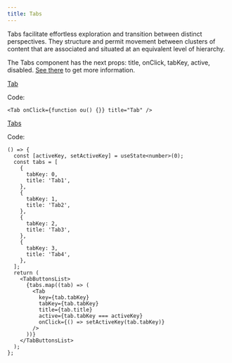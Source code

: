 ```yaml
---
title: Tabs
---
```


Tabs facilitate effortless exploration and transition between distinct perspectives. They structure and permit movement between clusters of content that are associated and situated at an equivalent level of hierarchy.

The Tabs component has the next props: title, onClick, tabKey, active, disabled. [See there](/?path=/docs/core-tab--docs) to get more information.

[Tab](/?path=/story/core-tab--default-tab)

Code:

```tsx
<Tab onClick={function ou() {}} title="Tab" />
```

[Tabs](/?path=/story/core-tab--default-tabs)

Code:

```tsx
() => {
  const [activeKey, setActiveKey] = useState<number>(0);
  const tabs = [
    {
      tabKey: 0,
      title: 'Tab1',
    },
    {
      tabKey: 1,
      title: 'Tab2',
    },
    {
      tabKey: 2,
      title: 'Tab3',
    },
    {
      tabKey: 3,
      title: 'Tab4',
    },
  ];
  return (
    <TabButtonsList>
      {tabs.map((tab) => (
        <Tab
          key={tab.tabKey}
          tabKey={tab.tabKey}
          title={tab.title}
          active={tab.tabKey === activeKey}
          onClick={() => setActiveKey(tab.tabKey)}
        />
      ))}
    </TabButtonsList>
  );
};
```
